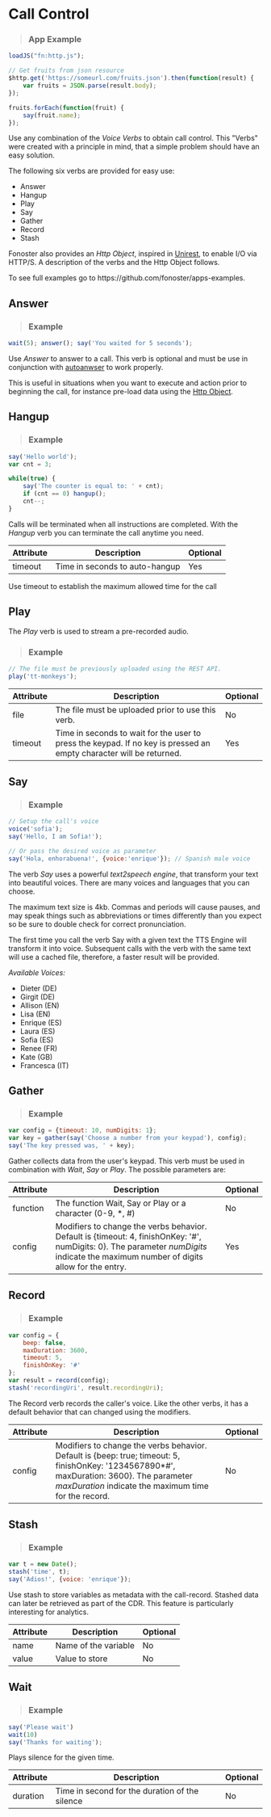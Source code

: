 # Call Control

> <h3 class='toc-ignore'>App Example</h3>

```javascript
loadJS("fn:http.js");

// Get fruits from json resource
$http.get('https://someurl.com/fruits.json').then(function(result) {
	var fruits = JSON.parse(result.body);
});

fruits.forEach(function(fruit) {
	say(fruit.name);
});
```

Use any combination of the _Voice Verbs_ to obtain call control. This "Verbs" were created with a principle in mind, 
that a simple problem should have an easy solution.

The following six verbs are provided for easy use:
 
* Answer
* Hangup
* Play
* Say
* Gather
* Record
* Stash

Fonoster also provides an *Http Object*, inspired in [Unirest](http://unirest.io/nodejs.html), to enable I/O via HTTP/S. A
description of the verbs and the Http Object follows.

<aside class="notice">
To see full examples go to https://github.com/fonoster/apps-examples.
</aside>

## Answer

> <h3 class="toc-ignore">Example</h3>

```javascript
wait(5); answer(); say('You waited for 5 seconds');
```

Use *Answer* to answer to a call. This verb is optional and must be use in conjunction with [autoanwser](#make-a-call)
to work properly.

This is useful in situations when you want to execute and action prior to beginning the call, for instance pre-load data 
using the [Http Object](#http).

## Hangup

> <h3 class="toc-ignore">Example</h3>

```javascript
say('Hello world');
var cnt = 3;

while(true) {
    say('The counter is equal to: ' + cnt);
    if (cnt == 0) hangup();
    cnt--;
}
```

Calls will be terminated when all instructions are completed. With the *Hangup* verb you can terminate the call anytime 
you need. 


Attribute      | Description    | Optional
-------------- | -------------- | --------------
timeout        | Time in seconds to auto-hangup| Yes

<aside class="notice">
Use timeout to establish the maximum allowed time for the call
</aside>

## Play

The *Play* verb is used to stream a pre-recorded audio.

> <h3 class="toc-ignore">Example</h3>

```javascript
// The file must be previously uploaded using the REST API.
play('tt-monkeys');
```

Attribute      | Description    | Optional
-------------- | -------------- | --------------
file           | The file must be uploaded prior to use this verb. | No
timeout        | Time in seconds to wait for the user to press the keypad. If no key is pressed an empty character will be returned. | Yes

## Say

> <h3 class="toc-ignore">Example</h3>

```javascript
// Setup the call's voice
voice('sofia');
say('Hello, I am Sofia!');

// Or pass the desired voice as parameter
say('Hola, enhorabuena!', {voice:'enrique'}); // Spanish male voice
```

The verb *Say* uses a powerful _text2speech engine_, that transform your text into beautiful voices. There are many voices 
and languages that you can choose.

The maximum text size is 4kb. Commas and periods will cause pauses, and may speak things such as abbreviations or times
differently than you expect so be sure to double check for correct pronunciation.

<aside class="notice">
The first time you call the verb Say with a given text the TTS Engine will transform it into voice. Subsequent calls 
with the verb with the same text will use a cached file, therefore, a faster result will be provided.
</aside>

*Available Voices:*

* Dieter (DE)
* Girgit (DE)
* Allison (EN)
* Lisa (EN)
* Enrique (ES)
* Laura (ES)
* Sofia (ES)
* Renee (FR)
* Kate (GB)
* Francesca (IT)

## Gather

> <h3 class="toc-ignore">Example</h3>

```javascript
var config = {timeout: 10, numDigits: 1};
var key = gather(say('Choose a number from your keypad'), config);
say('The key pressed was, ' + key);
```

Gather collects data from the user's keypad. This verb must be used in combination with _Wait_, _Say_ or _Play_. 
The possible parameters are:

Attribute      | Description    | Optional
-------------- | -------------- | --------------
function       | The function Wait, Say or Play or a character (0-9, *, #) | No
config         | Modifiers to change the verbs behavior. Default is {timeout: 4, finishOnKey: '#', numDigits: 0}. The parameter *numDigits* indicate the maximum number of digits allow for the entry. | Yes

## Record

> <h3 class="toc-ignore">Example</h3>

```javascript
var config = {
    beep: false,
    maxDuration: 3600, 
    timeout: 5,
    finishOnKey: '#'
};
var result = record(config);
stash('recordingUri', result.recordingUri);
```

The Record verb records the caller's voice. Like the other verbs, it has a default behavior that can changed using the 
modifiers. 


Attribute      | Description    | Optional
-------------- | -------------- | --------------
config         | Modifiers to change the verbs behavior. Default is {beep: true; timeout: 5, finishOnKey: '1234567890*#', maxDuration: 3600}. The parameter *maxDuration* indicate the maximum time for the record. | No

## Stash

> <h3 class="toc-ignore">Example</h3>

```javascript
var t = new Date();
stash('time', t);
say('Adios!', {voice: 'enrique'});
```

Use stash to store variables as metadata with the call-record. Stashed data can later be retrieved as part of the CDR. This feature is particularly interesting for analytics. 

Attribute      | Description          | Optional
-------------- | -------------------- | --------------
name           | Name of the variable | No
value          | Value to store | No

## Wait

> <h3 class="toc-ignore">Example</h3>

```javascript
say('Please wait')
wait(10)
say('Thanks for waiting');
```

Plays silence for the given time.

Attribute      | Description    | Optional
-------------- | -------------- | --------------
duration       |Time in second for the duration of the silence | No

